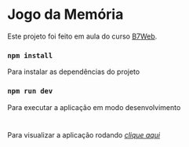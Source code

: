# Jogo da Memória

Este projeto foi feito em aula do curso [B7Web](https://b7web.com.br).

### `npm install`
Para instalar as dependências do projeto

### `npm run dev`
Para executar a aplicação em modo desenvolvimento

#

Para visualizar a aplicação rodando [*clique aqui*](https://react-memory-game-delta-drab.vercel.app/)